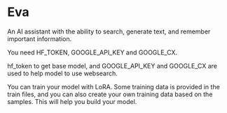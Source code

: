 # Eva
An AI assistant with the ability to search, generate text, and remember important information.

You need HF_TOKEN, GOOGLE_API_KEY and GOOGLE_CX.

hf_token to get base model, and GOOGLE_API_KEY and GOOGLE_CX are used to help model to use websearch.

You can train your model with LoRA. Some training data is provided in the train files, and you can also create your own training data based on the samples. This will help you build your model.
